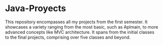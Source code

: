 # Java-Proyects
This repository encompasses all my projects from the first semester. It showcases a variety ranging from the most basic, such as Aplmain, to more advanced concepts like MVC architecture. It spans from the initial classes to the final projects, comprising over five classes and beyond.
